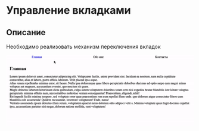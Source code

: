 # Управление вкладками

## Описание 

Необходимо реализовать механизм переключения вкладок

![Demo](./demo.gif)


